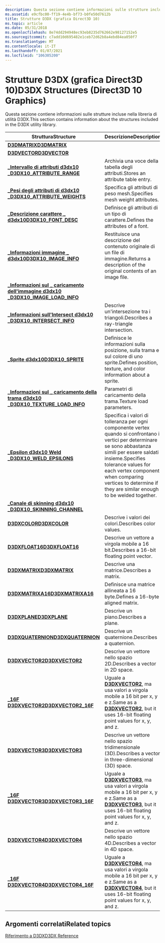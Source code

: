 ```yaml
---
description: Questa sezione contiene informazioni sulle strutture incluse nella libreria di utilità D3DX.
ms.assetid: e9cfbc00-ff19-4e4b-bf73-b0fe50d7612b
title: Strutture D3DX (grafica Direct3D 10)
ms.topic: article
ms.date: 05/31/2018
ms.openlocfilehash: 8e74dd294948ec93eb8235d762662e98127152e5
ms.sourcegitcommit: c7add10d695482e1ceb72d62b8a4ebd84ea050f7
ms.translationtype: MT
ms.contentlocale: it-IT
ms.lasthandoff: 01/07/2021
ms.locfileid: "106305200"
---
```

# <a name="d3dx-structures-direct3d-10-graphics"></a><span data-ttu-id="a7f23-103">Strutture D3DX (grafica Direct3D 10)</span><span class="sxs-lookup"><span data-stu-id="a7f23-103">D3DX Structures (Direct3D 10 Graphics)</span></span>

<span data-ttu-id="a7f23-104">Questa sezione contiene informazioni sulle strutture incluse nella libreria di utilità D3DX.</span><span class="sxs-lookup"><span data-stu-id="a7f23-104">This section contains information about the structures included in the D3DX utility library.</span></span>



| <span data-ttu-id="a7f23-105">Struttura</span><span class="sxs-lookup"><span data-stu-id="a7f23-105">Structure</span></span>                                                       | <span data-ttu-id="a7f23-106">Descrizione</span><span class="sxs-lookup"><span data-stu-id="a7f23-106">Description</span></span>                                                                                                                                            |
|-----------------------------------------------------------------|--------------------------------------------------------------------------------------------------------------------------------------------------------|
| [<span data-ttu-id="a7f23-107">**D3DMATRIX**</span><span class="sxs-lookup"><span data-stu-id="a7f23-107">**D3DMATRIX**</span></span>](d3d10-d3dmatrix.md)                            |                                                                                                                                                        |
| [<span data-ttu-id="a7f23-108">**D3DVECTOR**</span><span class="sxs-lookup"><span data-stu-id="a7f23-108">**D3DVECTOR**</span></span>](d3d10-d3dvector.md)                            |                                                                                                                                                        |
| [<span data-ttu-id="a7f23-109">**\_Intervallo di attributi d3dx10 \_**</span><span class="sxs-lookup"><span data-stu-id="a7f23-109">**D3DX10\_ATTRIBUTE\_RANGE**</span></span>](d3dx10-attribute-range.md)      | <span data-ttu-id="a7f23-110">Archivia una voce della tabella degli attributi.</span><span class="sxs-lookup"><span data-stu-id="a7f23-110">Stores an attribute table entry.</span></span><br/>                                                                                                            |
| [<span data-ttu-id="a7f23-111">**\_Pesi degli attributi di d3dx10 \_**</span><span class="sxs-lookup"><span data-stu-id="a7f23-111">**D3DX10\_ATTRIBUTE\_WEIGHTS**</span></span>](d3dx10-attribute-weights.md)  | <span data-ttu-id="a7f23-112">Specifica gli attributi di peso mesh.</span><span class="sxs-lookup"><span data-stu-id="a7f23-112">Specifies mesh weight attributes.</span></span><br/>                                                                                                           |
| [<span data-ttu-id="a7f23-113">**\_Descrizione carattere \_ d3dx10**</span><span class="sxs-lookup"><span data-stu-id="a7f23-113">**D3DX10\_FONT\_DESC**</span></span>](d3dx10-font-desc.md)                  | <span data-ttu-id="a7f23-114">Definisce gli attributi di un tipo di carattere.</span><span class="sxs-lookup"><span data-stu-id="a7f23-114">Defines the attributes of a font.</span></span><br/>                                                                                                           |
| [<span data-ttu-id="a7f23-115">**\_Informazioni immagine \_ d3dx10**</span><span class="sxs-lookup"><span data-stu-id="a7f23-115">**D3DX10\_IMAGE\_INFO**</span></span>](d3dx10-image-info.md)                | <span data-ttu-id="a7f23-116">Restituisce una descrizione del contenuto originale di un file di immagine.</span><span class="sxs-lookup"><span data-stu-id="a7f23-116">Returns a description of the original contents of an image file.</span></span><br/>                                                                            |
| [<span data-ttu-id="a7f23-117">**\_Informazioni sul \_ caricamento dell'immagine d3dx10 \_**</span><span class="sxs-lookup"><span data-stu-id="a7f23-117">**D3DX10\_IMAGE\_LOAD\_INFO**</span></span>](d3dx10-image-load-info.md)     |                                                                                                                                                        |
| [<span data-ttu-id="a7f23-118">**\_Informazioni sull'Intersect d3dx10 \_**</span><span class="sxs-lookup"><span data-stu-id="a7f23-118">**D3DX10\_INTERSECT\_INFO**</span></span>](d3dx10-intersect-info.md)        | <span data-ttu-id="a7f23-119">Descrive un'intersezione tra i triangoli.</span><span class="sxs-lookup"><span data-stu-id="a7f23-119">Describes a ray-triangle intersection.</span></span><br/>                                                                                                      |
| [<span data-ttu-id="a7f23-120">**\_Sprite d3dx10**</span><span class="sxs-lookup"><span data-stu-id="a7f23-120">**D3DX10\_SPRITE**</span></span>](d3dx10-sprite.md)                         | <span data-ttu-id="a7f23-121">Definisce le informazioni sulla posizione, sulla trama e sul colore di uno sprite.</span><span class="sxs-lookup"><span data-stu-id="a7f23-121">Defines position, texture, and color information about a sprite.</span></span><br/>                                                                            |
| [<span data-ttu-id="a7f23-122">**\_Informazioni sul \_ caricamento della trama d3dx10 \_**</span><span class="sxs-lookup"><span data-stu-id="a7f23-122">**D3DX10\_TEXTURE\_LOAD\_INFO**</span></span>](d3dx10-texture-load-info.md) | <span data-ttu-id="a7f23-123">Parametri di caricamento della trama.</span><span class="sxs-lookup"><span data-stu-id="a7f23-123">Texture load parameters.</span></span>                                                                                                                               |
| [<span data-ttu-id="a7f23-124">**\_Epsilon d3dx10 Weld \_**</span><span class="sxs-lookup"><span data-stu-id="a7f23-124">**D3DX10\_WELD\_EPSILONS**</span></span>](d3dx10-weld-epsilons.md)          | <span data-ttu-id="a7f23-125">Specifica i valori di tolleranza per ogni componente vertex quando si confrontano i vertici per determinare se sono abbastanza simili per essere saldati insieme.</span><span class="sxs-lookup"><span data-stu-id="a7f23-125">Specifies tolerance values for each vertex component when comparing vertices to determine if they are similar enough to be welded together.</span></span><br/> |
| [<span data-ttu-id="a7f23-126">**\_Canale di skinning d3dx10 \_**</span><span class="sxs-lookup"><span data-stu-id="a7f23-126">**D3DX10\_SKINNING\_CHANNEL**</span></span>](d3dx10-skinning-channel.md)    |                                                                                                                                                        |
| [<span data-ttu-id="a7f23-127">**D3DXCOLOR**</span><span class="sxs-lookup"><span data-stu-id="a7f23-127">**D3DXCOLOR**</span></span>](d3d10-d3dxcolor.md)                            | <span data-ttu-id="a7f23-128">Descrive i valori dei colori.</span><span class="sxs-lookup"><span data-stu-id="a7f23-128">Describes color values.</span></span><br/>                                                                                                                     |
| [<span data-ttu-id="a7f23-129">**D3DXFLOAT16**</span><span class="sxs-lookup"><span data-stu-id="a7f23-129">**D3DXFLOAT16**</span></span>](d3d10-d3dxfloat16.md)                        | <span data-ttu-id="a7f23-130">Descrive un vettore a virgola mobile a 16 bit.</span><span class="sxs-lookup"><span data-stu-id="a7f23-130">Describes a 16-bit floating point vector.</span></span><br/>                                                                                                   |
| [<span data-ttu-id="a7f23-131">**D3DXMATRIX**</span><span class="sxs-lookup"><span data-stu-id="a7f23-131">**D3DXMATRIX**</span></span>](d3d10-d3dxmatrix.md)                          | <span data-ttu-id="a7f23-132">Descrive una matrice.</span><span class="sxs-lookup"><span data-stu-id="a7f23-132">Describes a matrix.</span></span><br/>                                                                                                                         |
| [<span data-ttu-id="a7f23-133">**D3DXMATRIXA16**</span><span class="sxs-lookup"><span data-stu-id="a7f23-133">**D3DXMATRIXA16**</span></span>](d3d10-d3dxmatrixa16.md)                    | <span data-ttu-id="a7f23-134">Definisce una matrice allineata a 16 byte.</span><span class="sxs-lookup"><span data-stu-id="a7f23-134">Defines a 16-byte aligned matrix.</span></span><br/>                                                                                                           |
| [<span data-ttu-id="a7f23-135">**D3DXPLANE**</span><span class="sxs-lookup"><span data-stu-id="a7f23-135">**D3DXPLANE**</span></span>](d3d10-d3dxplane.md)                            | <span data-ttu-id="a7f23-136">Descrive un piano.</span><span class="sxs-lookup"><span data-stu-id="a7f23-136">Describes a plane.</span></span><br/>                                                                                                                          |
| [<span data-ttu-id="a7f23-137">**D3DXQUATERNION**</span><span class="sxs-lookup"><span data-stu-id="a7f23-137">**D3DXQUATERNION**</span></span>](d3d10-d3dxquaternion.md)                  | <span data-ttu-id="a7f23-138">Descrive un quaternione.</span><span class="sxs-lookup"><span data-stu-id="a7f23-138">Describes a quaternion.</span></span><br/>                                                                                                                     |
| [<span data-ttu-id="a7f23-139">**D3DXVECTOR2**</span><span class="sxs-lookup"><span data-stu-id="a7f23-139">**D3DXVECTOR2**</span></span>](d3d10-d3dxvector2.md)                        | <span data-ttu-id="a7f23-140">Descrive un vettore nello spazio 2D.</span><span class="sxs-lookup"><span data-stu-id="a7f23-140">Describes a vector in 2D space.</span></span><br/>                                                                                                             |
| [<span data-ttu-id="a7f23-141">**\_16F D3DXVECTOR2**</span><span class="sxs-lookup"><span data-stu-id="a7f23-141">**D3DXVECTOR2\_16F**</span></span>](d3d10-d3dxvector2-16f.md)               | <span data-ttu-id="a7f23-142">Uguale a [**D3DXVECTOR2**](d3d10-d3dxvector2.md), ma usa valori a virgola mobile a 16 bit per x, y e z.</span><span class="sxs-lookup"><span data-stu-id="a7f23-142">Same as a [**D3DXVECTOR2**](d3d10-d3dxvector2.md), but it uses 16-bit floating point values for x, y, and z.</span></span><br/>                               |
| [<span data-ttu-id="a7f23-143">**D3DXVECTOR3**</span><span class="sxs-lookup"><span data-stu-id="a7f23-143">**D3DXVECTOR3**</span></span>](d3d10-d3dxvector3.md)                        | <span data-ttu-id="a7f23-144">Descrive un vettore nello spazio tridimensionale (3D).</span><span class="sxs-lookup"><span data-stu-id="a7f23-144">Describes a vector in three-dimensional (3D) space.</span></span><br/>                                                                                         |
| [<span data-ttu-id="a7f23-145">**\_16F D3DXVECTOR3**</span><span class="sxs-lookup"><span data-stu-id="a7f23-145">**D3DXVECTOR3\_16F**</span></span>](d3d10-d3dxvector3-16f.md)               | <span data-ttu-id="a7f23-146">Uguale a [**D3DXVECTOR3**](d3d10-d3dxvector3.md), ma usa valori a virgola mobile a 16 bit per x, y e z.</span><span class="sxs-lookup"><span data-stu-id="a7f23-146">Same as a [**D3DXVECTOR3**](d3d10-d3dxvector3.md), but it uses 16-bit floating point values for x, y, and z.</span></span><br/>                               |
| [<span data-ttu-id="a7f23-147">**D3DXVECTOR4**</span><span class="sxs-lookup"><span data-stu-id="a7f23-147">**D3DXVECTOR4**</span></span>](d3d10-d3dxvector4.md)                        | <span data-ttu-id="a7f23-148">Descrive un vettore nello spazio 4D.</span><span class="sxs-lookup"><span data-stu-id="a7f23-148">Describes a vector in 4D space.</span></span><br/>                                                                                                             |
| [<span data-ttu-id="a7f23-149">**\_16F D3DXVECTOR4**</span><span class="sxs-lookup"><span data-stu-id="a7f23-149">**D3DXVECTOR4\_16F**</span></span>](d3d10-d3dxvector4-16f.md)               | <span data-ttu-id="a7f23-150">Uguale a [**D3DXVECTOR4**](d3d10-d3dxvector4.md), ma usa valori a virgola mobile a 16 bit per x, y e z.</span><span class="sxs-lookup"><span data-stu-id="a7f23-150">Same as a [**D3DXVECTOR4**](d3d10-d3dxvector4.md), but it uses 16-bit floating point values for x, y, and z.</span></span><br/>                               |



 

## <a name="related-topics"></a><span data-ttu-id="a7f23-151">Argomenti correlati</span><span class="sxs-lookup"><span data-stu-id="a7f23-151">Related topics</span></span>

<dl> <dt>

[<span data-ttu-id="a7f23-152">Riferimento a D3DX</span><span class="sxs-lookup"><span data-stu-id="a7f23-152">D3DX Reference</span></span>](d3d10-graphics-reference-d3dx10.md)
</dt> </dl>

 

 




